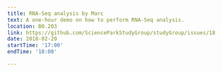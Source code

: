 ```yaml
---
title: RNA-Seq analysis by Marc
text: A one-hour demo on how to perform RNA-Seq analysis.
location: B0.203
link: https://github.com/ScienceParkStudyGroup/studyGroup/issues/18
date: 2018-02-20
startTime: '17:00'
endTime: '18:00'

---
```


